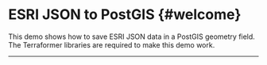 ESRI JSON to PostGIS  {#welcome}
=====================


This demo shows how to save ESRI JSON data in a PostGIS geometry field. The Terraformer libraries are required to make this demo work.

----------